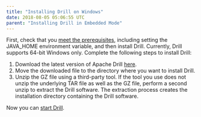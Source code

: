 ```yaml
---
title: "Installing Drill on Windows"
date: 2018-08-05 05:06:55 UTC
parent: "Installing Drill in Embedded Mode"
---
```

First, check that you [meet the prerequisites]({{site.baseurl}}/docs/embedded-mode-prerequisites), including setting the JAVA_HOME environment variable, and then install Drill. Currently, Drill supports 64-bit Windows only. Complete the following steps to install Drill:

1. Download the latest version of Apache Drill [here](http://www-us.apache.org/dist/drill/drill-1.14.0/apache-drill-1.14.0.tar.gz).
2. Move the downloaded file to the directory where you want to install Drill.
3. Unzip the GZ file using a third-party tool. If the tool you use does not unzip the underlying TAR file as well as the GZ file, perform a second unzip to extract the Drill software. The extraction process creates the installation directory containing the Drill software. 

Now you can [start Drill]({{site.baseurl}}/docs/starting-drill-on-windows). 

